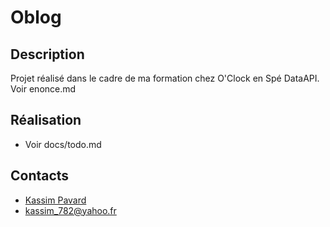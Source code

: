 # Oblog

## Description

Projet réalisé dans le cadre de ma formation chez O'Clock en Spé DataAPI. Voir enonce.md


## Réalisation

- Voir docs/todo.md


## Contacts

- [Kassim Pavard](https://github.com/Kassim-Pavard)
- kassim_782@yahoo.fr